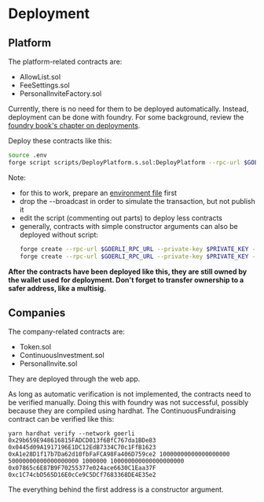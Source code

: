 # Deployment

## Platform

The platform-related contracts are:

- AllowList.sol
- FeeSettings.sol
- PersonalInviteFactory.sol

Currently, there is no need for them to be deployed automatically. Instead, deployment can be done with foundry. For some background, review the [foundry book's chapter on deployments](https://book.getfoundry.sh/forge/deploying).

Deploy these contracts like this:

```bash
source .env
forge script scripts/DeployPlatform.s.sol:DeployPlatform --rpc-url $GOERLI_RPC_URL --broadcast --verify --etherscan-api-key=$ETHERSCAN_API_KEY --private-key $PRIVATE_KEY
```

Note:

- for this to work, prepare an [environment file](https://book.getfoundry.sh/tutorials/solidity-scripting#environment-configuration) first
- drop the --broadcast in order to simulate the transaction, but not publish it
- edit the script (commenting out parts) to deploy less contracts
- generally, contracts with simple constructor arguments can also be deployed without script:
  ```bash
  forge create --rpc-url $GOERLI_RPC_URL --private-key $PRIVATE_KEY --verify --etherscan-api-key=$ETHERSCAN_API_KEY contracts/AllowList.sol:AllowList
  forge create --rpc-url $GOERLI_RPC_URL --private-key $PRIVATE_KEY --verify --etherscan-api-key=$ETHERSCAN_API_KEY contracts/PersonalInviteFactory.sol:PersonalInviteFactory
  ```

**After the contracts have been deployed like this, they are still owned by the wallet used for deployment. Don't forget to transfer ownership to a safer address, like a multisig.**

## Companies

The company-related contracts are:

- Token.sol
- ContinuousInvestment.sol
- PersonalInvite.sol

They are deployed through the web app.

As long as automatic verification is not implemented, the contracts need to be verified manually. Doing this with foundry was not successful, possibly because they are compiled using hardhat. The ContinuousFundraising contract can be verified like this:

```
yarn hardhat verify --network goerli 0x29b659E948616815FADCD013f6BfC767da1BDe83 0x0445d09A1917196E1DC12EdB7334C70c1FfB1623 0xA1e28D1f17b7Da62d10fbFaFCA98Fa406D759ce2 10000000000000000000 50000000000000000000 1000000 100000000000000000000 0x07865c6E87B9F70255377e024ace6630C1Eaa37F 0xc1C74cbD565D16E0cCe9C5DCf7683368DE4E35e2
```

The everything behind the first address is a constructor argument.
